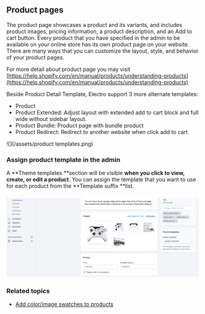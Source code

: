 ## Product pages

The product page showcases a product and its variants, and includes product images, pricing information, a product description, and an Add to cart button. Every product that you have specified in the admin to be available on your online store has its own product page on your website. There are many ways that you can customize the layout, style, and behavior of your product pages.

For more detail about product page you may visit [https://help.shopify.com/en/manual/products/understanding-products](https://help.shopify.com/en/manual/products/understanding-products)

Beside Product Detail Template, Electro support 3 more alternate templates:

* Product
* Product Extended: Adjust layout with extended add to cart block and full wide without sidebar layout.
* Product Bundle: Product page with bundle product
* Product Redirect: Redirect to another website when click add to cart

![](/assets/product templates.png)

### Assign product template in the admin

A **Theme templates **section will be visible **when you click to view, create, or edit a product**. You can assign the template that you want to use for each product from the **Template suffix **list.

### ![](/assets/producttemplates.png)

### Related topics

* [Add color/image swatches to products](/products/product-color-variant.md)



